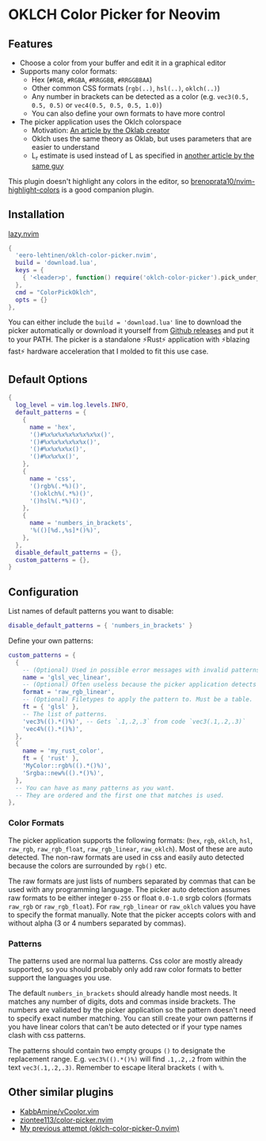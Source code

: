 # OKLCH Color Picker for Neovim

## Features

- Choose a color from your buffer and edit it in a graphical editor
- Supports many color formats:
  - Hex (`#RGB`, `#RGBA`, `#RRGGBB`, `#RRGGBBAA`)
  - Other common CSS formats (`rgb(..)`, `hsl(..)`, `oklch(..)`)
  - Any number in brackets can be detected as a color (e.g. `vec3(0.5, 0.5, 0.5)` or `vec4(0.5, 0.5, 0.5, 1.0)`)
  - You can also define your own formats to have more control
- The picker application uses the Oklch colorspace
  - Motivation: [An article by the Oklab creator](https://bottosson.github.io/posts/oklab/)
  - Oklch uses the same theory as Oklab, but uses parameters that are easier to understand
  - L<sub>r</sub> estimate is used instead of L as specified in [another article by the same guy](https://bottosson.github.io/posts/colorpicker/#intermission---a-new-lightness-estimate-for-oklab)

This plugin doesn't highlight any colors in the editor, so [brenoprata10/nvim-highlight-colors](https://github.com/brenoprata10/nvim-highlight-colors) is a good companion plugin.

## Installation

[lazy.nvim](https://github.com/folke/lazy.nvim)

```lua
{
  'eero-lehtinen/oklch-color-picker.nvim',
  build = 'download.lua',
  keys = {
    { '<leader>p', function() require('oklch-color-picker').pick_under_cursor() end },
  },
  cmd = "ColorPickOklch",
  opts = {}
},
```

You can either include the `build = 'download.lua'` line to download the picker automatically or download it yourself from [Github releases](https://github.com/eero-lehtinen/oklch-color-picker/releases) and put it to your PATH. The picker is a standalone ⚡Rust⚡ application with ⚡blazing fast⚡ hardware acceleration that I molded to fit this use case.

## Default Options

```lua
{
  log_level = vim.log.levels.INFO,
  default_patterns = {
    {
      name = 'hex',
      '()#%x%x%x%x%x%x%x%x()',
      '()#%x%x%x%x%x%x()',
      '()#%x%x%x%x()',
      '()#%x%x%x()',
    },
    {
      name = 'css',
      '()rgb%(.*%)()',
      '()oklch%(.*%)()',
      '()hsl%(.*%)()',
    },
    {
      name = 'numbers_in_brackets',
      '%(()[%d.,%s]*()%)',
    },
  },
  disable_default_patterns = {},
  custom_patterns = {},
}
```

## Configuration

List names of default patterns you want to disable:

```lua
disable_default_patterns = { 'numbers_in_brackets' }
```

Define your own patterns:

```lua
custom_patterns = {
  {
    -- (Optional) Used in possible error messages with invalid patterns.
    name = 'glsl_vec_linear',
    -- (Optional) Often useless because the picker application detects formats automatically.
    format = 'raw_rgb_linear',
    -- (Optional) Filetypes to apply the pattern to. Must be a table.
    ft = { 'glsl' },
    -- The list of patterns.
    'vec3%(().*()%)', -- Gets `.1,.2,.3` from code `vec3(.1,.2,.3)`
    'vec4%(().*()%)',
  },
  {
    name = 'my_rust_color',
    ft = { 'rust' },
    'MyColor::rgb%(().*()%)',
    'Srgba::new%(().*()%)',
  },
  -- You can have as many patterns as you want.
  -- They are ordered and the first one that matches is used.
},
```

### Color Formats

The picker application supports the following formats: (`hex`, `rgb`, `oklch`, `hsl`, `raw_rgb`, `raw_rgb_float`, `raw_rgb_linear`, `raw_oklch`).
Most of these are auto detected. The non-raw formats are used in css and easily auto detected because the colors are surrounded by `rgb()` etc.

The raw formats are just lists of numbers separated by commas that can be used with any programming language. The picker auto detection assumes raw formats to be either integer `0-255` or float `0.0-1.0` srgb colors (formats `raw_rgb` or `raw_rgb_float`). For `raw_rgb_linear` or `raw_oklch` values you have to specify the format manually. Note that the picker accepts colors with and without alpha (3 or 4 numbers separated by commas).

### Patterns

The patterns used are normal lua patterns. Css color are mostly already supported, so you should probably only add raw color formats to better support the languages you use.

The default `numbers_in_brackets` should already handle most needs. It matches any number of digits, dots and commas inside brackets. The numbers are validated by the picker application so the pattern doesn't need to specify exact number matching. You can still create your own patterns if you have linear colors that can't be auto detected or if your type names clash with css patterns.

The patterns should contain two empty groups `()` to designate the replacement range. E.g. `vec3%(().*()%)` will find `.1,.2,.2` from within the text `vec3(.1,.2,.3)`. Remember to escape literal brackets `(` with `%`.

## Other similar plugins

- [KabbAmine/vCoolor.vim](https://github.com/KabbAmine/vCoolor.vim)
- [ziontee113/color-picker.nvim](https://github.com/ziontee113/color-picker.nvim)
- [My previous attempt (oklch-color-picker-0.nvim)](https://github.com/eero-lehtinen/oklch-color-picker-0.nvim)
